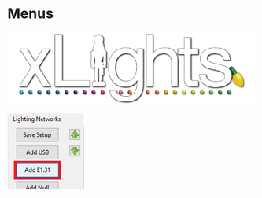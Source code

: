# Menus

![](../../.gitbook/assets/xlights-logo.png)

![](../../.gitbook/assets/image%20%28505%29.png)

